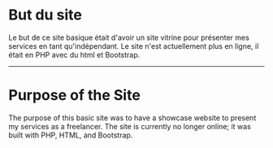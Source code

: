 # But du site
Le but de ce site basique était d'avoir un site vitrine pour présenter mes services en tant qu'indépendant.
Le site n'est actuellement plus en ligne, il était en PHP avec du html et Bootstrap.

----------------------------------------------------------------------------------------------------------------

# Purpose of the Site
The purpose of this basic site was to have a showcase website to present my services as a freelancer.
The site is currently no longer online; it was built with PHP, HTML, and Bootstrap.
